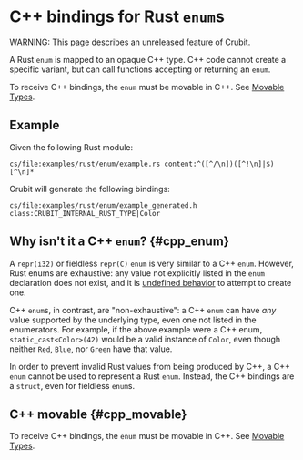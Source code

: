 # C++ bindings for Rust `enum`s

WARNING: This page describes an unreleased feature of Crubit.

A Rust `enum` is mapped to an opaque C++ type. C++ code cannot create a specific
variant, but can call functions accepting or returning an `enum`.

To receive C++ bindings, the `enum` must be movable in C++. See
[Movable Types](movable_types).

## Example

Given the following Rust module:

```live-snippet
cs/file:examples/rust/enum/example.rs content:^([^/\n])([^!\n]|$)[^\n]*
```

Crubit will generate the following bindings:

<!-- Note: Kythe currently indexes this as class `CRUBIT_INTERNAL_RUST_TYPE` because it doesn't have a build rule. -->

```live-snippet
cs/file:examples/rust/enum/example_generated.h class:CRUBIT_INTERNAL_RUST_TYPE|Color
```

## Why isn't it a C++ `enum`? {#cpp_enum}

A `repr(i32)` or fieldless `repr(C)` `enum` is very similar to a C++ `enum`.
However, Rust enums are exhaustive: any value not explicitly listed in the
`enum` declaration does not exist, and it is
[undefined behavior](https://doc.rust-lang.org/reference/behavior-considered-undefined.html)
to attempt to create one.

C++ `enum`s, in contrast, are "non-exhaustive": a C++ `enum` can have *any*
value supported by the underlying type, even one not listed in the enumerators.
For example, if the above example were a C++ enum, `static_cast<Color>(42)`
would be a valid instance of `Color`, even though neither `Red`, `Blue`, nor
`Green` have that value.

In order to prevent invalid Rust values from being produced by C++, a C++ `enum`
cannot be used to represent a Rust `enum`. Instead, the C++ bindings are a
`struct`, even for fieldless `enum`s.

## C++ movable {#cpp_movable}

To receive C++ bindings, the `enum` must be movable in C++. See
[Movable Types](movable_types).
